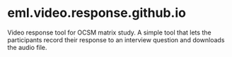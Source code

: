 # eml.video.response.github.io
Video response tool for OCSM matrix study. A simple tool that lets the participants record their response to an interview question and downloads the audio file.

